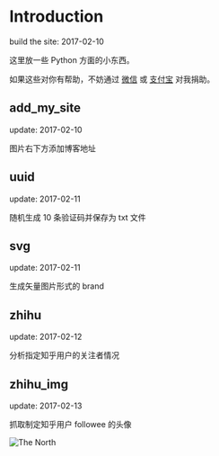 # Introduction
build the site: 2017-02-10

这里放一些 Python 方面的小东西。

如果这些对你有帮助，不妨通过 [微信](http://ol5pvu2w5.bkt.clouddn.com/wechat.JPG) 或 [支付宝](http://ol5pvu2w5.bkt.clouddn.com/Alipay.JPG) 对我捐助。


## add_my_site
update: 2017-02-10

图片右下方添加博客地址



## uuid
update: 2017-02-11

随机生成 10 条验证码并保存为 txt 文件



## svg
update: 2017-02-11

生成矢量图片形式的 brand


## zhihu
update: 2017-02-12

分析指定知乎用户的关注者情况


## zhihu_img

update: 2017-02-13

抓取制定知乎用户 followee 的头像


![The North](https://cl.ly/3E2J413r2s1T/idea1.svg)